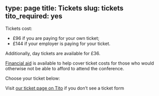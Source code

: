 type: page
title: Tickets
slug: tickets
tito_required: yes
---

Tickets cost:

 * £96 if you are paying for your own ticket;
 * £144 if your employer is paying for your ticket.

Additionally, day tickets are available for £36.

[Financial aid](/financial-aid/) is available to help cover ticket costs for
those who would otherwise not be able to afford to attend the conference.

Choose your ticket below:

<tito-widget event="pyconuk/2016">Visit [our ticket page on Tito](https://ti.to/pyconuk/2016) if you don’t see a ticket form</tito-widget>
